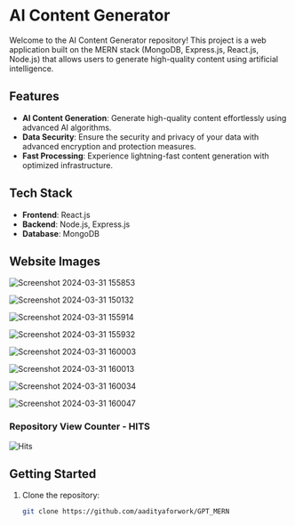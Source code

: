 # AI Content Generator

Welcome to the AI Content Generator repository! This project is a web application built on the MERN stack (MongoDB, Express.js, React.js, Node.js) that allows users to generate high-quality content using artificial intelligence.

## Features

- **AI Content Generation**: Generate high-quality content effortlessly using advanced AI algorithms.
- **Data Security**: Ensure the security and privacy of your data with advanced encryption and protection measures.
- **Fast Processing**: Experience lightning-fast content generation with optimized infrastructure.

## Tech Stack

- **Frontend**: React.js
- **Backend**: Node.js, Express.js
- **Database**: MongoDB

## Website Images
![Screenshot 2024-03-31 155853](https://github.com/aadityaforwork/GPT_MERN/assets/129250086/ab2584e9-3580-419f-be0c-66da5083f627)

![Screenshot 2024-03-31 150132](https://github.com/aadityaforwork/GPT_MERN/assets/129250086/deadf373-e681-469b-92a3-36f29f17e488)

![Screenshot 2024-03-31 155914](https://github.com/aadityaforwork/GPT_MERN/assets/129250086/fd631a9f-2472-4363-b065-a63d34891172)

![Screenshot 2024-03-31 155932](https://github.com/aadityaforwork/GPT_MERN/assets/129250086/303b419f-806b-4615-bb0f-6a4bceb6eac5)

![Screenshot 2024-03-31 160003](https://github.com/aadityaforwork/GPT_MERN/assets/129250086/fc78078f-16e2-4d66-91e3-07f97028b7cd)

![Screenshot 2024-03-31 160013](https://github.com/aadityaforwork/GPT_MERN/assets/129250086/2b291336-0c68-4f70-a21a-819f13be18e5)

![Screenshot 2024-03-31 160034](https://github.com/aadityaforwork/GPT_MERN/assets/129250086/2e521708-e6cf-4629-a918-d3be3cef97e7)

![Screenshot 2024-03-31 160047](https://github.com/aadityaforwork/GPT_MERN/assets/129250086/25fa53b7-80ed-4299-964b-262f6d763d74)


### Repository View Counter - HITS

![Hits](https://hitcounter.pythonanywhere.com/count/tag.svg?url=https://github.com/aadityaforwork/GPT_MERN)



## Getting Started

1. Clone the repository:

   ```bash
   git clone https://github.com/aadityaforwork/GPT_MERN
   


